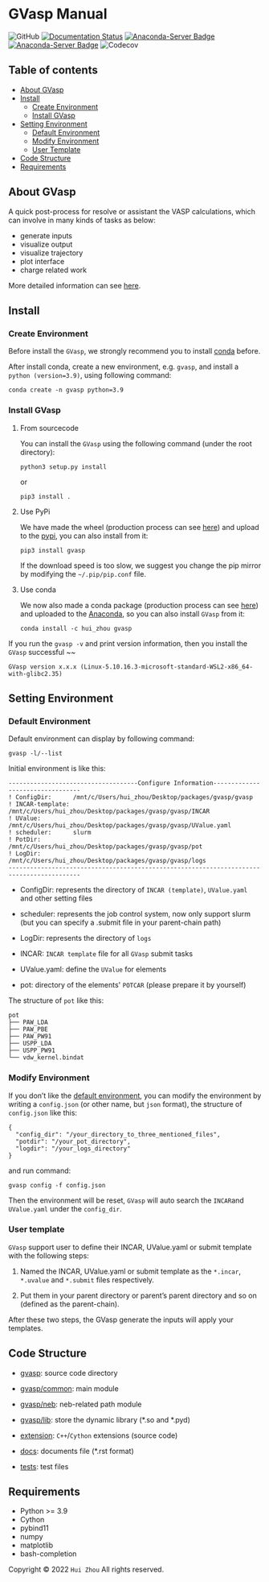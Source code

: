 # GVasp Manual

![GitHub](https://img.shields.io/github/license/Rasic2/gvasp)
[![Documentation Status](https://readthedocs.org/projects/qvasp/badge/?version=latest)](https://qvasp.readthedocs.io/en/latest/?badge=latest)
[![Anaconda-Server Badge](https://anaconda.org/hui_zhou/gvasp/badges/installer/conda.svg)](https://conda.anaconda.org/hui_zhou)
[![Anaconda-Server Badge](https://anaconda.org/hui_zhou/gvasp/badges/platforms.svg)](https://anaconda.org/hui_zhou/gvasp)
![Codecov](https://img.shields.io/codecov/c/github/Rasic2/gvasp)

## Table of contents

- [About GVasp](#about-gvasp)
- [Install](#install)
    - [Create Environment](#create-environment)
    - [Install GVasp](#install-gvasp)
- [Setting Environment](#setting-environment)
    - [Default Environment](#default-environment)
    - [Modify Environment](#modify-environment)
    - [User Template](#user-template)
- [Code Structure](#code-structure)
- [Requirements](#requirements)

## About GVasp

A quick post-process for resolve or assistant the VASP calculations, which can involve in many kinds of tasks as below:

- generate inputs
- visualize output
- visualize trajectory
- plot interface
- charge related work

More detailed information can see [here](https://qvasp.readthedocs.io/en/latest/).

## Install

### Create Environment

Before install the `GVasp`, we strongly recommend you to install [conda](https://www.anaconda.com/products/distribution)
before.

After install conda, create a new environment, e.g. `gvasp`, and install a `python (version=3.9)`, using following
command:

```
conda create -n gvasp python=3.9
```

### Install GVasp

1. From sourcecode

   You can install the `GVasp` using the following command (under the root directory):

   ```
   python3 setup.py install
   ```

   or

   ```
   pip3 install .
   ```

2. Use PyPi

   We have made the wheel (production process can
   see [here](https://codenote.readthedocs.io/en/latest/package.html#pypi-wheel)) and upload to
   the [pypi](https://pypi.org/project/gvasp/),
   you can also install from it:

   ```
   pip3 install gvasp
   ```

   If the download speed is too slow, we suggest you change the pip mirror by modifying the `~/.pip/pip.conf` file.

3. Use conda

   We now also made a conda package (production process can
   see [here](https://codenote.readthedocs.io/en/latest/package.html#conda-package)) and uploaded to
   the [Anaconda](https://anaconda.org/hui_zhou/gvasp), so you can also install `GVasp` from it:

   ```
   conda install -c hui_zhou gvasp
   ```

If you run the `gvasp -v` and print version information, then you install the `GVasp` successful ~~

```
GVasp version x.x.x (Linux-5.10.16.3-microsoft-standard-WSL2-x86_64-with-glibc2.35)
```

## Setting Environment

### Default Environment

Default environment can display by following command:

```
gvasp -l/--list
```

Initial environment is like this:

```
------------------------------------Configure Information---------------------------------
! ConfigDir:      /mnt/c/Users/hui_zhou/Desktop/packages/gvasp/gvasp
! INCAR-template: /mnt/c/Users/hui_zhou/Desktop/packages/gvasp/gvasp/INCAR
! UValue:         /mnt/c/Users/hui_zhou/Desktop/packages/gvasp/gvasp/UValue.yaml
! scheduler:      slurm
! PotDir:         /mnt/c/Users/hui_zhou/Desktop/packages/gvasp/gvasp/pot
! LogDir:         /mnt/c/Users/hui_zhou/Desktop/packages/gvasp/gvasp/logs
------------------------------------------------------------------------------------------
```

- ConfigDir: represents the directory of `INCAR (template)`, `UValue.yaml` and other setting files

- scheduler: represents the job control system, now only support slurm (but you can specify a .submit file in your
  parent-chain path)

- LogDir: represents the directory of `logs`

- INCAR: `INCAR template` file for all `GVasp` submit tasks

- UValue.yaml: define the `UValue` for elements

- pot: directory of the elements' `POTCAR` (please prepare it by yourself)

The structure of `pot` like this:

```
pot
├── PAW_LDA
├── PAW_PBE
├── PAW_PW91
├── USPP_LDA
├── USPP_PW91
└── vdw_kernel.bindat
```

### Modify Environment

If you don’t like the [default environment](#default-environment), you can modify the environment by
writing a `config.json` (or other name, but `json` format), the structure
of `config.json` like this:

```
{
  "config_dir": "/your_directory_to_three_mentioned_files",
  "potdir": "/your_pot_directory",
  "logdir": "/your_logs_directory"
}
```

and run command:

```
gvasp config -f config.json
```

Then the environment will be reset, `GVasp` will auto search the `INCAR`and `UValue.yaml` under the `config_dir`.

### User template

`GVasp` support user to define their INCAR, UValue.yaml or submit template with the following steps:

1. Named the INCAR, UValue.yaml or submit template as the `*.incar`, `*.uvalue` and `*.submit` files respectively.

2. Put them in your parent directory or parent’s parent directory and so on (defined as the parent-chain).

After these two steps, the GVasp generate the inputs will apply your templates.

## Code Structure

- [gvasp](gvasp): source code directory

- [gvasp/common](gvasp/common): main module

- [gvasp/neb](gvasp/neb): neb-related path module

- [gvasp/lib](gvasp/lib): store the dynamic library (\*.so and \*.pyd)

- [extension](extension): `C++`/`Cython` extensions (source code)

- [docs](docs): documents file (\*.rst format)

- [tests](tests): test files

## Requirements

- Python >= 3.9
- Cython
- pybind11
- numpy
- matplotlib
- bash-completion

Copyright © 2022 `Hui Zhou` All rights reserved.
